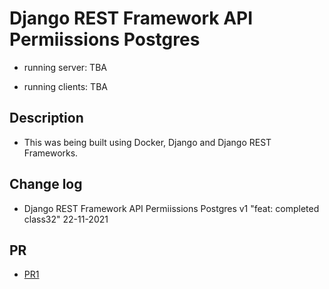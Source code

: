 # Django REST Framework API Permiissions Postgres

- running server: TBA

- running clients: TBA

## Description

- This was being built using Docker, Django and Django REST Frameworks.

## Change log

- Django REST Framework API Permiissions Postgres v1 "feat: completed class32" 22-11-2021

## PR

- [PR1](https://github.com/Moha-AlHanbali/drf-api-permissions-postgres/pull/1)